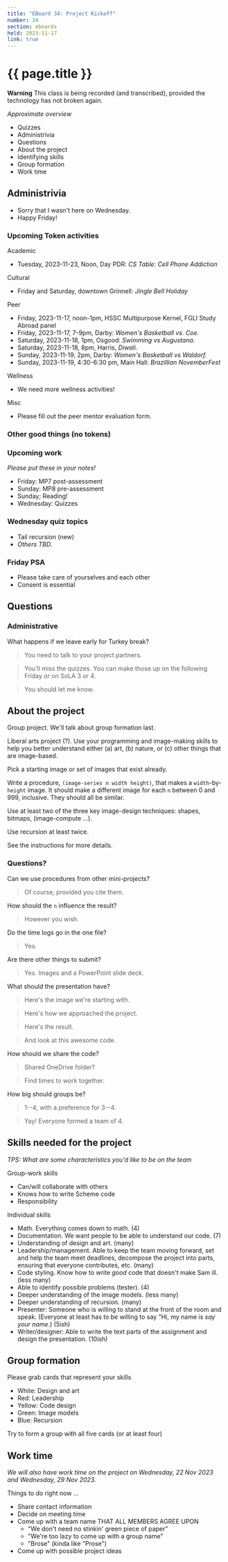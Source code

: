 ```yaml
---
title: "EBoard 34: Project Kickoff"
number: 34
section: eboards
held: 2023-11-17
link: true
---
```

# {{ page.title }}

**Warning** This class is being recorded (and transcribed), provided the technology has not broken again.

_Approximate overview_

* Quizzes
* Administrivia
* Questions
* About the project
* Identifying skills
* Group formation
* Work time

Administrivia
-------------

* Sorry that I wasn't here on Wednesday.
* Happy Friday!

### Upcoming Token activities

Academic

* Tuesday, 2023-11-23, Noon, Day PDR: _CS Table: Cell Phone Addiction_

Cultural

* Friday and Saturday, downtown Grinnell: _Jingle Bell Holiday_ 

Peer

* Friday, 2023-11-17, noon-1pm, HSSC Multipurpose Kernel, FGLI Study Abroad 
  panel
* Friday, 2023-11-17, 7-9pm, Darby: _Women's Basketball vs. Coe._
* Saturday, 2023-11-18, 1pm, Osgood: _Swimming vs Augustana._
* Saturday, 2023-11-18, 8pm, Harris, _Diwali._
* Sunday, 2023-11-19, 2pm, Darby: _Women's Basketball vs Waldorf._
* Sunday, 2023-11-19, 4:30-6:30 pm, Main Hall: _Brazillian NovemberFest_

Wellness

* We need more wellness activities!

Misc

* Please fill out the peer mentor evaluation form.

### Other good things (no tokens)

### Upcoming work

_Please put these in your notes!_

* Friday: MP7 post-assessment
* Sunday: MP8 pre-assessment
* Sunday; Reading!
* Wednesday: Quizzes

### Wednesday quiz topics

* Tail recursion (new)
* _Others TBD_.

### Friday PSA

* Please take care of yourselves and each other
* Consent is essential

Questions
---------

### Administrative

What happens if we leave early for Turkey break?

> You need to talk to your project partners.

> You'll miss the quizzes.  You can make those up on the following
  Friday or on SoLA 3 or 4.

> You should let me know.

About the project
-----------------

Group project.  We'll talk about group formation last.

Liberal arts project (?).  Use your programming and image-making skills
to help you better understand either (a) art, (b) nature, or (c) other
things that are image-based.

Pick a starting image or set of images that exist already.

Write a procedure, `(image-series n width height)`, that makes a
`width`-by-`height` image.  It should make a different image for each
`n` between 0 and 999, inclusive.  They should all be similar.

Use at least two of the three key image-design techniques: shapes,
bitmaps, (image-compute ...).

Use recursion at least twice.

See the instructions for more details.

### Questions?

Can we use procedures from other mini-projects?

> Of course, provided you cite them.

How should the `n` influence the result?

> However you wish.

Do the time logs go in the one file?

> Yes.

Are there other things to submit?

> Yes.  Images and a PowerPoint slide deck.

What should the presentation have?

> Here's the image we're starting with.

> Here's how we approached the project.

> Here's the result.

> And look at this awesome code.

How should we share the code?

> Shared OneDrive folder?

> Find times to work together.

How big should groups be?

> 1--4, with a preference for 3--4.

> Yay!  Everyone formed a team of 4.

Skills needed for the project
-----------------------------

_TPS: What are some characteristics you'd like to be on the team_

Group-work skills

* Can/will collaborate with others
* Knows how to write Scheme code
* Responsibility

Individual skills

* Math. Everything comes down to math. (4)
* Documentation.  We want people to be able to understand our code. (7)
* Understanding of design and art. (many) 
* Leadership/management.  Able to keep the team moving forward, set
  and help the team meet deadlines, decompose the project into parts,
  ensuring that everyone contributes, etc. (many) 
* Code styling.  Know how to write *good* code that doesn't make Sam ill.
  (less many)
* Able to identify possible problems (tester). (4)
* Deeper understanding of the image models. (less many)
* Deeper understanding of recursion. (many)
* Presenter: Someone who is willing to stand at the front of the room
  and speak.  (Everyone at least has to be willing to say "Hi, my name
  is _say your name_.) (5ish)
* Writer/designer: Able to write the text parts of the assignment
  and design the presentation. (10ish)

Group formation
---------------

Please grab cards that represent your skills

* White: Design and art
* Red: Leadership
* Yellow: Code design
* Green: Image models
* Blue: Recursion

Try to form a group with all five cards (or at least four)

Work time
---------

_We will also have work time on the project on Wednesday, 22 Nov 2023
and Wednesday, 29 Nov 2023._

Things to do right now ...

* Share contact information
* Decide on meeting time
* Come up with a team name THAT ALL MEMBERS AGREE UPON
    * "We don't need no stinkin' green piece of paper"
    * "We're too lazy to come up with a group name"
    * "Brose" (kinda like "Prose")
* Come up with possible project ideas 
